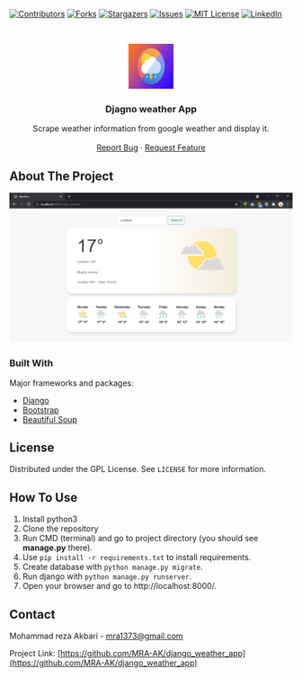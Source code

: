 [![Contributors][contributors-shield]][contributors-url]
[![Forks][forks-shield]][forks-url]
[![Stargazers][stars-shield]][stars-url]
[![Issues][issues-shield]][issues-url]
[![MIT License][license-shield]][license-url]
[![LinkedIn][linkedin-shield]][linkedin-url]



<!-- PROJECT LOGO -->
<br />
<p align="center">
  <a href="#">
    <img src="logo.png" alt="Logo" width="80" height="80">
  </a>

  <h3 align="center">Djagno weather App</h3>

  <p align="center">
    Scrape weather information from google weather and display it.
    <br />
    <br />
    <a href="https://github.com/MRA-AK/django_weather_app/issues">Report Bug</a>
    ·
    <a href="https://github.com/MRA-AK/django_weather_app/issues">Request Feature</a>
  </p>
</p>


<!-- ABOUT THE PROJECT -->
## About The Project

[![Django Weather][product-screenshot]]()


### Built With

Major frameworks and packages:
* [Django](https://www.djangoproject.com/)
* [Bootstrap](https://getbootstrap.com)
* [Beautiful Soup](https://beautiful-soup-4.readthedocs.io/)


<!-- LICENSE -->
## License

Distributed under the GPL License. See `LICENSE` for more information.


## How To Use
1. Install python3
2. Clone the repository
3. Run CMD (terminal) and go to project directory (you should see **manage.py** there).
4. Use `pip install -r requirements.txt` to install requirements.
5. Create database with `python manage.py migrate`.
6. Run django with `python manage.py runserver`.
7. Open your browser and go to http://localhost:8000/.


<!-- CONTACT -->
## Contact

Mohammad reza Akbari - mra1373@gmail.com

Project Link: [https://github.com/MRA-AK/django_weather_app](https://github.com/MRA-AK/django_weather_app)



<!-- MARKDOWN LINKS & IMAGES -->
<!-- https://www.markdownguide.org/basic-syntax/#reference-style-links -->
[contributors-shield]: https://img.shields.io/github/contributors/mra-ak/django_weather_app.svg?style=for-the-badge
[contributors-url]: https://github.com/MRA-AK/django_weather_app/graphs/contributors
[forks-shield]: https://img.shields.io/github/forks/mra-ak/django_weather_app.svg?style=for-the-badge
[forks-url]: https://github.com/MRA-AK/django_weather_app/network/members
[stars-shield]: https://img.shields.io/github/stars/mra-ak/django_weather_app.svg?style=for-the-badge
[stars-url]: django_weather_app
[issues-shield]: https://img.shields.io/github/issues/mra-ak/django_weather_app.svg?style=for-the-badge
[issues-url]: https://github.com/mra-ak/django_weather_app/issues
[license-shield]: https://img.shields.io/github/license/mra-ak/django_weather_app.svg?style=for-the-badge
[license-url]: https://github.com/mra-ak/django_weather_app/blob/master/LICENSE.txt
[linkedin-shield]: https://img.shields.io/badge/-LinkedIn-black.svg?style=for-the-badge&logo=linkedin&colorB=555
[linkedin-url]: https://www.linkedin.com/in/mohammad-reza-akbari-204b0b12b/
[product-screenshot]: screenshot.jpg
